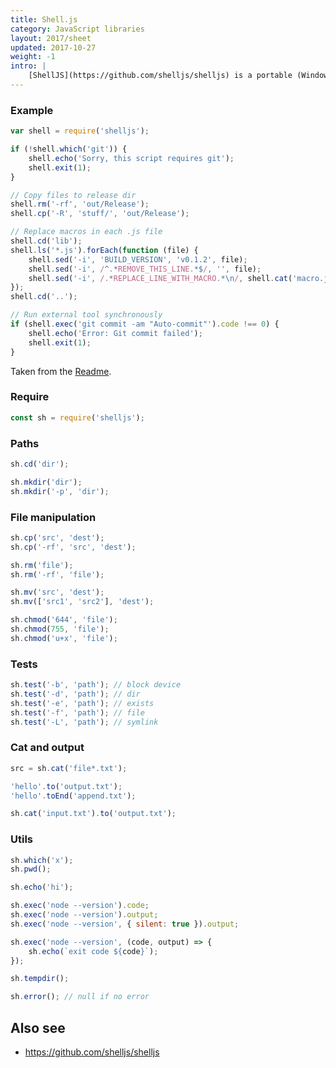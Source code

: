 ```yaml
---
title: Shell.js
category: JavaScript libraries
layout: 2017/sheet
updated: 2017-10-27
weight: -1
intro: |
    [ShellJS](https://github.com/shelljs/shelljs) is a portable (Windows/Linux/OS X) implementation of Unix shell commands on top of the Node.js API.
---
```


### Example

```js
var shell = require('shelljs');
```

```js
if (!shell.which('git')) {
    shell.echo('Sorry, this script requires git');
    shell.exit(1);
}
```

```js
// Copy files to release dir
shell.rm('-rf', 'out/Release');
shell.cp('-R', 'stuff/', 'out/Release');
```

```js
// Replace macros in each .js file
shell.cd('lib');
shell.ls('*.js').forEach(function (file) {
    shell.sed('-i', 'BUILD_VERSION', 'v0.1.2', file);
    shell.sed('-i', /^.*REMOVE_THIS_LINE.*$/, '', file);
    shell.sed('-i', /.*REPLACE_LINE_WITH_MACRO.*\n/, shell.cat('macro.js'), file);
});
shell.cd('..');
```

```js
// Run external tool synchronously
if (shell.exec('git commit -am "Auto-commit"').code !== 0) {
    shell.echo('Error: Git commit failed');
    shell.exit(1);
}
```

Taken from the [Readme](https://github.com/shelljs/shelljs).

### Require

```js
const sh = require('shelljs');
```

### Paths

```js
sh.cd('dir');
```

```js
sh.mkdir('dir');
sh.mkdir('-p', 'dir');
```

### File manipulation

```js
sh.cp('src', 'dest');
sh.cp('-rf', 'src', 'dest');
```

```js
sh.rm('file');
sh.rm('-rf', 'file');
```

```js
sh.mv('src', 'dest');
sh.mv(['src1', 'src2'], 'dest');
```

```js
sh.chmod('644', 'file');
sh.chmod(755, 'file');
sh.chmod('u+x', 'file');
```

### Tests

```js
sh.test('-b', 'path'); // block device
sh.test('-d', 'path'); // dir
sh.test('-e', 'path'); // exists
sh.test('-f', 'path'); // file
sh.test('-L', 'path'); // symlink
```

### Cat and output

```js
src = sh.cat('file*.txt');
```

```js
'hello'.to('output.txt');
'hello'.toEnd('append.txt');
```

```js
sh.cat('input.txt').to('output.txt');
```

### Utils

```js
sh.which('x');
sh.pwd();
```

```js
sh.echo('hi');
```

```js
sh.exec('node --version').code;
sh.exec('node --version').output;
sh.exec('node --version', { silent: true }).output;
```

```js
sh.exec('node --version', (code, output) => {
    sh.echo(`exit code ${code}`);
});
```

```js
sh.tempdir();
```

```js
sh.error(); // null if no error
```

## Also see

-   <https://github.com/shelljs/shelljs>
